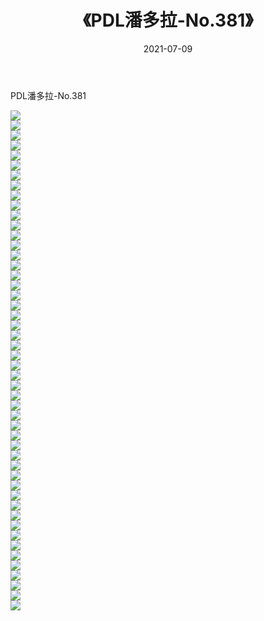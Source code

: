 ﻿---
layout: post
title:  《PDL潘多拉-No.381》
date:   2021-07-09
img: http://img.660000.xyz/Sharelink/网络美图/2021/PDL潘多拉-No.381/000.jpg
categories: [美女, 清纯, 唯美]
---

PDL潘多拉-No.381

  ![](http://img.660000.xyz/Sharelink/网络美图/2021/PDL潘多拉-No.381/001.jpg) <br> ![](http://img.660000.xyz/Sharelink/网络美图/2021/PDL潘多拉-No.381/002.jpg) <br> ![](http://img.660000.xyz/Sharelink/网络美图/2021/PDL潘多拉-No.381/003.jpg) <br> ![](http://img.660000.xyz/Sharelink/网络美图/2021/PDL潘多拉-No.381/004.jpg) <br> ![](http://img.660000.xyz/Sharelink/网络美图/2021/PDL潘多拉-No.381/005.jpg) <br> ![](http://img.660000.xyz/Sharelink/网络美图/2021/PDL潘多拉-No.381/006.jpg) <br> ![](http://img.660000.xyz/Sharelink/网络美图/2021/PDL潘多拉-No.381/007.jpg) <br> ![](http://img.660000.xyz/Sharelink/网络美图/2021/PDL潘多拉-No.381/008.jpg) <br> ![](http://img.660000.xyz/Sharelink/网络美图/2021/PDL潘多拉-No.381/009.jpg) <br> ![](http://img.660000.xyz/Sharelink/网络美图/2021/PDL潘多拉-No.381/010.jpg) <br> ![](http://img.660000.xyz/Sharelink/网络美图/2021/PDL潘多拉-No.381/011.jpg) <br> ![](http://img.660000.xyz/Sharelink/网络美图/2021/PDL潘多拉-No.381/012.jpg) <br> ![](http://img.660000.xyz/Sharelink/网络美图/2021/PDL潘多拉-No.381/013.jpg) <br> ![](http://img.660000.xyz/Sharelink/网络美图/2021/PDL潘多拉-No.381/014.jpg) <br> ![](http://img.660000.xyz/Sharelink/网络美图/2021/PDL潘多拉-No.381/015.jpg) <br> ![](http://img.660000.xyz/Sharelink/网络美图/2021/PDL潘多拉-No.381/016.jpg) <br> ![](http://img.660000.xyz/Sharelink/网络美图/2021/PDL潘多拉-No.381/017.jpg) <br> ![](http://img.660000.xyz/Sharelink/网络美图/2021/PDL潘多拉-No.381/018.jpg) <br> ![](http://img.660000.xyz/Sharelink/网络美图/2021/PDL潘多拉-No.381/019.jpg) <br> ![](http://img.660000.xyz/Sharelink/网络美图/2021/PDL潘多拉-No.381/020.jpg) <br> ![](http://img.660000.xyz/Sharelink/网络美图/2021/PDL潘多拉-No.381/021.jpg) <br> ![](http://img.660000.xyz/Sharelink/网络美图/2021/PDL潘多拉-No.381/022.jpg) <br> ![](http://img.660000.xyz/Sharelink/网络美图/2021/PDL潘多拉-No.381/023.jpg) <br> ![](http://img.660000.xyz/Sharelink/网络美图/2021/PDL潘多拉-No.381/024.jpg) <br> ![](http://img.660000.xyz/Sharelink/网络美图/2021/PDL潘多拉-No.381/025.jpg) <br> ![](http://img.660000.xyz/Sharelink/网络美图/2021/PDL潘多拉-No.381/026.jpg) <br> ![](http://img.660000.xyz/Sharelink/网络美图/2021/PDL潘多拉-No.381/027.jpg) <br> ![](http://img.660000.xyz/Sharelink/网络美图/2021/PDL潘多拉-No.381/028.jpg) <br> ![](http://img.660000.xyz/Sharelink/网络美图/2021/PDL潘多拉-No.381/029.jpg) <br> ![](http://img.660000.xyz/Sharelink/网络美图/2021/PDL潘多拉-No.381/030.jpg) <br> ![](http://img.660000.xyz/Sharelink/网络美图/2021/PDL潘多拉-No.381/031.jpg) <br> ![](http://img.660000.xyz/Sharelink/网络美图/2021/PDL潘多拉-No.381/032.jpg) <br> ![](http://img.660000.xyz/Sharelink/网络美图/2021/PDL潘多拉-No.381/033.jpg) <br> ![](http://img.660000.xyz/Sharelink/网络美图/2021/PDL潘多拉-No.381/034.jpg) <br> ![](http://img.660000.xyz/Sharelink/网络美图/2021/PDL潘多拉-No.381/035.jpg) <br> ![](http://img.660000.xyz/Sharelink/网络美图/2021/PDL潘多拉-No.381/036.jpg) <br> ![](http://img.660000.xyz/Sharelink/网络美图/2021/PDL潘多拉-No.381/037.jpg) <br> ![](http://img.660000.xyz/Sharelink/网络美图/2021/PDL潘多拉-No.381/038.jpg) <br> ![](http://img.660000.xyz/Sharelink/网络美图/2021/PDL潘多拉-No.381/039.jpg) <br> ![](http://img.660000.xyz/Sharelink/网络美图/2021/PDL潘多拉-No.381/040.jpg) <br> ![](http://img.660000.xyz/Sharelink/网络美图/2021/PDL潘多拉-No.381/041.jpg) <br> ![](http://img.660000.xyz/Sharelink/网络美图/2021/PDL潘多拉-No.381/042.jpg) <br> ![](http://img.660000.xyz/Sharelink/网络美图/2021/PDL潘多拉-No.381/043.jpg) <br> ![](http://img.660000.xyz/Sharelink/网络美图/2021/PDL潘多拉-No.381/044.jpg) <br> ![](http://img.660000.xyz/Sharelink/网络美图/2021/PDL潘多拉-No.381/045.jpg) <br> ![](http://img.660000.xyz/Sharelink/网络美图/2021/PDL潘多拉-No.381/046.jpg) <br> ![](http://img.660000.xyz/Sharelink/网络美图/2021/PDL潘多拉-No.381/047.jpg) <br> ![](http://img.660000.xyz/Sharelink/网络美图/2021/PDL潘多拉-No.381/048.jpg) <br> ![](http://img.660000.xyz/Sharelink/网络美图/2021/PDL潘多拉-No.381/049.jpg) <br> ![](http://img.660000.xyz/Sharelink/网络美图/2021/PDL潘多拉-No.381/050.jpg) <br>